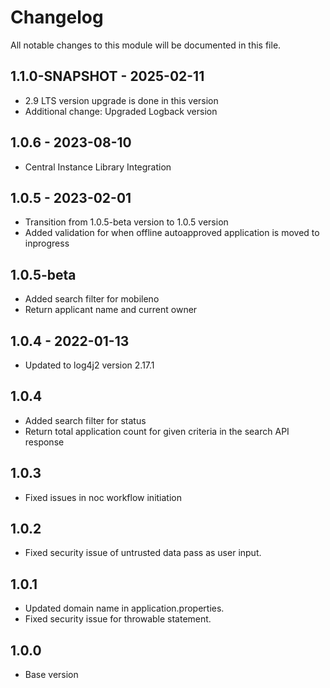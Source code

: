 # Changelog
All notable changes to this module will be documented in this file.

## 1.1.0-SNAPSHOT - 2025-02-11
- 2.9 LTS version upgrade is done in this version
- Additional change: Upgraded Logback version

## 1.0.6 - 2023-08-10

- Central Instance Library Integration

## 1.0.5 - 2023-02-01

- Transition from 1.0.5-beta version to 1.0.5 version
- Added validation for when offline autoapproved application is moved to inprogress

## 1.0.5-beta
- Added search filter for mobileno
- Return applicant name and current owner


## 1.0.4 - 2022-01-13

- Updated to log4j2 version 2.17.1

## 1.0.4

- Added search filter for status
- Return total application count for given criteria in the search API response

## 1.0.3

- Fixed issues in noc workflow initiation

## 1.0.2

- Fixed security issue of untrusted data pass as user input.

## 1.0.1

- Updated domain name in application.properties.
- Fixed security issue for throwable statement.

## 1.0.0

- Base version
